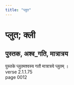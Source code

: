 ```yaml
---
title: "प्लुत"
---
```


# प्लुत; क्ली
## पुस्तक, अश्व_गति, मात्रात्रय
पुस्तके प्लुतमश्वस्य गतौ मात्रात्रये प्लुतम् ।<br />verse 2.1.1.75<br />page 0012

